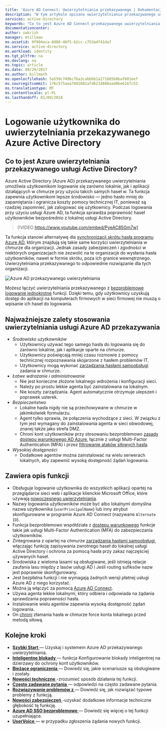 ```yaml
---
title: 'Azure AD Connect: Uwierzytelniania przekazywanego | Dokumentacja firmy Microsoft'
description: "W tym artykule opisano uwierzytelniania przekazywanego usługi Azure Active Directory (Azure AD) i jak umożliwia logowania usługi Azure AD przez sprawdzanie poprawności hasła użytkowników z lokalnej usługi Active Directory."
services: active-directory
keywords: "Co to jest Azure AD Connect przekazywanego uwierzytelniania, należy zainstalować usługi Active Directory, wymaganych składników dla usługi Azure AD, SSO, Single Sign-on"
documentationcenter: 
author: swkrish
manager: mtillman
ms.assetid: 9f994aca-6088-40f5-b2cc-c753a4f41da7
ms.service: active-directory
ms.workload: identity
ms.tgt_pltfrm: na
ms.devlang: na
ms.topic: article
ms.date: 09/29/2017
ms.author: billmath
ms.openlocfilehash: 5a559c749bc7ba3cabbbb1a171605b8baf601eef
ms.sourcegitcommit: 176c575aea7602682afd6214880aad0be6167c52
ms.translationtype: MT
ms.contentlocale: pl-PL
ms.lasthandoff: 01/09/2018
---
```

# <a name="user-sign-in-with-azure-active-directory-pass-through-authentication"></a>Logowanie użytkownika do uwierzytelniania przekazywanego Azure Active Directory

## <a name="what-is-azure-active-directory-pass-through-authentication"></a>Co to jest Azure uwierzytelniania przekazywanego usługi Active Directory?

Azure Active Directory (Azure AD) przekazywanego uwierzytelniania umożliwia użytkownikom logowanie się zarówno lokalnie, jak i aplikacji działających w chmurze przy użyciu takich samych haseł w. Ta funkcja zapewnia użytkownikom lepsze środowisko — jedno hasło mniej do zapamiętania i ogranicza koszty pomocy technicznej IT, ponieważ są rzadziej zapomnieć, jak zalogować się użytkownicy. Podczas logowania przy użyciu usługi Azure AD, ta funkcja sprawdza poprawność haseł użytkowników bezpośrednio z lokalnej usługi Active Directory.

>[!VIDEO https://www.youtube.com/embed/PyeAC85Gm7w]

Ta funkcja stanowi alternatywę dla [synchronizacji skrótu hasła programu Azure AD](active-directory-aadconnectsync-implement-password-synchronization.md), którym znajdują się takie same korzyści uwierzytelniania w chmurze dla organizacji. Jednak zasady zabezpieczeń i zgodności w niektórych organizacjach nie zezwolić na te organizacje do wysłania hasła użytkowników, nawet w formie skrótu, poza ich granice wewnętrznego. Uwierzytelniania przekazywanego to odpowiednie rozwiązanie dla tych organizacji.

![Azure AD przekazywanego uwierzytelniania](./media/active-directory-aadconnect-pass-through-authentication/pta1.png)

Możesz łączyć uwierzytelniania przekazywanego z [bezproblemowe logowanie jednokrotne](active-directory-aadconnect-sso.md) funkcji. Dzięki temu, gdy użytkownicy uzyskują dostęp do aplikacji na komputerach firmowych w sieci firmowej nie muszą o wpisanie ich haseł do logowania.

## <a name="key-benefits-of-using-azure-ad-pass-through-authentication"></a>Najważniejsze zalety stosowania uwierzytelniania usługi Azure AD przekazywania

- *Środowisko użytkowników*
  - Użytkownicy używać tego samego hasła do logowania się do zarówno lokalnie, jak i aplikacje oparte na chmurze.
  - Użytkownicy poświęcają mniej czasu rozmowie z pomocy technicznej rozpoznawania skojarzone z hasłem problemów IT.
  - Użytkownicy mogą wykonać [zarządzania hasłami samoobsługi](../active-directory-passwords-overview.md) zadania w chmurze.
- *Łatwe wdrażanie i administrowanie*
  - Nie jest konieczne złożone lokalnego wdrożenia i konfiguracji sieci.
  - Należy po prostu lekkie agenta być zainstalowana na lokalnym.
  - Nie koszty zarządzania. Agent automatycznie otrzymuje ulepszeń i poprawek usterek.
- *Bezpieczeństwo*
  - Lokalne hasła nigdy nie są przechowywane w chmurze w jakimkolwiek formularzu.
  - Agent tylko sprawia, że połączenia wychodzące z sieci. W związku z tym jest wymagany do zainstalowania agenta w sieci obwodowej, znanej także jako strefa DMZ.
  - Chroni kont użytkowników przy stosowaniu bezproblemowo [zasady dostępu warunkowego AD Azure](../active-directory-conditional-access-azure-portal.md), łącznie z usługi Multi-Factor Authentication (MFA) i przez [filtrowanie ataków siłowych hasła](active-directory-aadconnect-pass-through-authentication-smart-lockout.md).
- *Wysokiej dostępności*
  - Dodatkowe agentów można zainstalować na wielu serwerach lokalnych, aby zapewnić wysoką dostępność żądań logowania.

## <a name="feature-highlights"></a>Zawiera opis funkcji

- Obsługuje logowanie użytkownika do wszystkich aplikacji opartej na przeglądarce sieci web i aplikacje klienckie Microsoft Office, które używają [nowoczesnego uwierzytelniania](https://aka.ms/modernauthga).
- Nazwy logowania użytkowników może być albo lokalnymi domyślna nazwa użytkownika (`userPrincipalName`) lub inny atrybut skonfigurowane w programie Azure AD Connect (nazywane `Alternate ID`).
- Funkcja bezproblemowo współdziała z [dostępu warunkowego](../active-directory-conditional-access-azure-portal.md) funkcje takie jak usługi Multi-Factor Authentication (MFA) do zabezpieczania użytkowników.
- Zintegrowana z opartej na chmurze [zarządzania hasłami samoobsługi](../active-directory-passwords-overview.md), włączając funkcję zapisywania zwrotnego haseł do lokalnej usługi Active Directory i ochrona za pomocą hasła przy zakaz najczęściej używanych haseł.
- Środowiska z wieloma lasami są obsługiwane, jeśli istnieją relacje zaufania lasu między z lasów usługi AD i Jeśli routing sufiksów nazw jest poprawnie skonfigurowany.
- Jest bezpłatna funkcji i nie wymagają żadnych wersji płatnej usługi Azure AD z niego korzystać.
- Można ją włączyć za pomocą [Azure AD Connect](active-directory-aadconnect.md).
- Używa agenta lekkie lokalnymi, który odbiera i odpowiada na żądania sprawdzania poprawności hasła.
- Instalowanie wielu agentów zapewnia wysoką dostępność żądań logowania.
- On [chroni](active-directory-aadconnect-pass-through-authentication-smart-lockout.md) złamania hasła w chmurze force konta lokalnego przed metodą siłową.

## <a name="next-steps"></a>Kolejne kroki

- [**Szybki Start** ](active-directory-aadconnect-pass-through-authentication-quick-start.md) — Uzyskaj i systemem Azure AD przekazywanego uwierzytelniania.
- [**Inteligentne blokady** ](active-directory-aadconnect-pass-through-authentication-smart-lockout.md) — funkcja Konfigurowanie blokady inteligentnej na dzierżawy do ochrony kont użytkowników.
- [**Bieżące ograniczenia** ](active-directory-aadconnect-pass-through-authentication-current-limitations.md) — Dowiedz się, jakie scenariusze są obsługiwane i zostały.
- [**Nowości techniczne** ](active-directory-aadconnect-pass-through-authentication-how-it-works.md) -zrozumieć sposób działania tej funkcji.
- [**Często zadawane pytania** ](active-directory-aadconnect-pass-through-authentication-faq.md) — odpowiedzi na często zadawane pytania.
- [**Rozwiązywanie problemów z** ](active-directory-aadconnect-troubleshoot-pass-through-authentication.md) — Dowiedz się, jak rozwiązać typowe problemy z funkcją.
- [**Nowości zabezpieczeń** ](active-directory-aadconnect-pass-through-authentication-security-deep-dive.md) -uzyskać dodatkowe informacje techniczne głębokość tę funkcję.
- [**Azure AD SSO bezproblemowe** ](active-directory-aadconnect-sso.md) — Dowiedz się więcej o tej funkcji uzupełniające.
- [**UserVoice** ](https://feedback.azure.com/forums/169401-azure-active-directory/category/160611-directory-synchronization-aad-connect) — w przypadku zgłoszenia żądania nowych funkcji.
